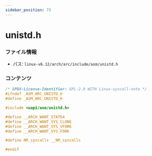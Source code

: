 ```yaml
---
sidebar_position: 73
---
```

# unistd.h

### ファイル情報

- パス: `linux-v6.12/arch/arc/include/asm/unistd.h`

### コンテンツ

```h
/* SPDX-License-Identifier: GPL-2.0 WITH Linux-syscall-note */
#ifndef _ASM_ARC_UNISTD_H
#define _ASM_ARC_UNISTD_H

#include <uapi/asm/unistd.h>

#define __ARCH_WANT_STAT64
#define __ARCH_WANT_SYS_CLONE
#define __ARCH_WANT_SYS_VFORK
#define __ARCH_WANT_SYS_FORK

#define NR_syscalls __NR_syscalls

#endif

```
